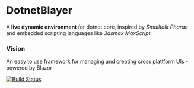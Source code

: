 # DotnetBlayer
A **live dynamic environment** for dotnet core, inspired by _Smalltalk Pharao_ and embedded scripting languages like _3dsmax MaxScript_.

### Vision
An easy to use framework for managing and creating cross plattform UIs  - powered by Blazor


[![Build Status](https://detachmode.visualstudio.com/github-detachmode/_apis/build/status/detachmode.DotnetBlayer?branchName=master)](https://detachmode.visualstudio.com/github-detachmode/_build/latest?definitionId=2&branchName=master)
